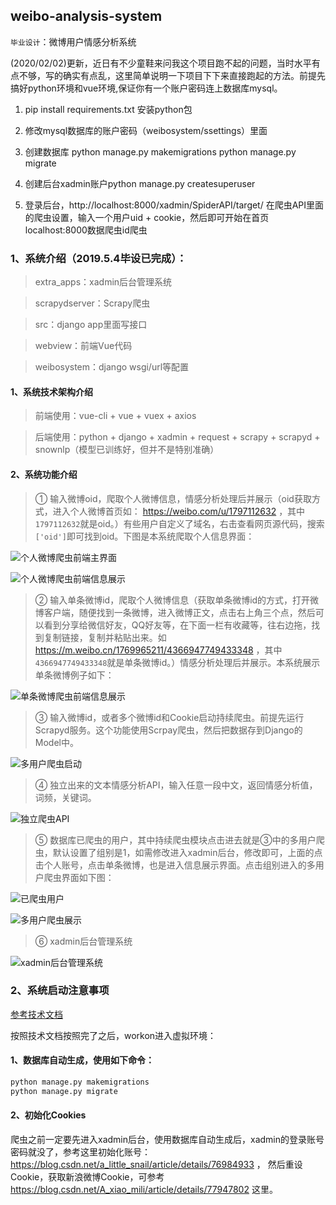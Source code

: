 ## weibo-analysis-system 
`毕业设计`：微博用户情感分析系统


(2020/02/02)更新，近日有不少童鞋来问我这个项目跑不起的问题，当时水平有点不够，写的确实有点乱，这里简单说明一下项目下下来直接跑起的方法。前提先搞好python环境和vue环境,保证你有一个账户密码连上数据库mysql。

1. pip install requirements.txt 安装python包

2. 修改mysql数据库的账户密码（weibosystem/ssettings）里面

3. 创建数据库 python manage.py makemigrations python manage.py migrate

4. 创建后台xadmin账户python manage.py createsuperuser

5. 登录后台，http://localhost:8000/xadmin/SpiderAPI/target/ 在爬虫API里面的爬虫设置，输入一个用户uid + cookie，然后即可开始在首页localhost:8000数据爬虫id爬虫

### 1、系统介绍（2019.5.4毕设已完成）：

> extra_apps：xadmin后台管理系统

> scrapydserver：Scrapy爬虫

> src：django app里面写接口

> webview：前端Vue代码

> weibosystem：django wsgi/url等配置

#### 1、系统技术架构介绍

> 前端使用：vue-cli + vue + vuex + axios

> 后端使用：python + django + xadmin + request + scrapy + scrapyd + snownlp（模型已训练好，但并不是特别准确）

#### 2、系统功能介绍

> ① 输入微博oid，爬取个人微博信息，情感分析处理后并展示（oid获取方式，进入个人微博首页如： https://weibo.com/u/1797112632 ，其中`1797112632`就是oid。）有些用户自定义了域名，右击查看网页源代码，搜索`['oid']`即可找到oid。下图是本系统爬取个人信息界面：

![个人微博爬虫前端主界面](https://github.com/Superbsco/weibo-analysis-system/blob/master/pic/1.png?raw=true)

![个人微博爬虫前端信息展示](https://github.com/Superbsco/weibo-analysis-system/blob/master/pic/3.png?raw=true)

> ② 输入单条微博id，爬取个人微博信息（获取单条微博id的方式，打开微博客户端，随便找到一条微博，进入微博正文，点击右上角三个点，然后可以看到分享给微信好友，QQ好友等，在下面一栏有收藏等，往右边拖，找到复制链接，复制并粘贴出来。如 https://m.weibo.cn/1769965211/4366947749433348 ，其中`4366947749433348`就是单条微博id。）情感分析处理后并展示。本系统展示单条微博例子如下：

![单条微博爬虫前端信息展示](https://github.com/Superbsco/weibo-analysis-system/blob/master/pic/4.png?raw=true)

> ③ 输入微博id，或者多个微博id和Cookie启动持续爬虫。前提先运行Scrapyd服务。这个功能使用Scrpay爬虫，然后把数据存到Django的Model中。

![多用户爬虫启动](https://github.com/Superbsco/weibo-analysis-system/blob/master/pic/7.png?raw=true)

> ④ 独立出来的文本情感分析API，输入任意一段中文，返回情感分析值，词频，关键词。

![独立爬虫API](https://github.com/Superbsco/weibo-analysis-system/blob/master/pic/8.png?raw=true)

> ⑤ 数据库已爬虫的用户，其中持续爬虫模块点击进去就是③中的多用户爬虫，默认设置了组别是1，如需修改进入xadmin后台，修改即可，上面的点击个人账号，点击单条微博，也是进入信息展示界面。点击组别进入的多用户爬虫界面如下图：

![已爬虫用户](https://github.com/Superbsco/weibo-analysis-system/blob/master/pic/2.png?raw=true)

![多用户爬虫展示](https://github.com/Superbsco/weibo-analysis-system/blob/master/pic/5.png?raw=true)

> ⑥ xadmin后台管理系统

![xadmin后台管理系统](https://github.com/Superbsco/weibo-analysis-system/blob/master/pic/6.png?raw=true)

### 2、系统启动注意事项

[参考技术文档](https://github.com/Superbsco/weibo-analysis-system/blob/master/%E6%8A%80%E6%9C%AF%E6%96%87%E6%A1%A3%E8%AF%B4%E6%98%8E.md)

按照技术文档按照完了之后，workon进入虚拟环境：

#### 1、数据库自动生成，使用如下命令：

```python
python manage.py makemigrations
python manage.py migrate
```

#### 2、初始化Cookies
爬虫之前一定要先进入xadmin后台，使用数据库自动生成后，xadmin的登录账号密码就没了，参考这里初始化账号：https://blog.csdn.net/a_little_snail/article/details/76984933 ，
然后重设Cookie，获取新浪微博Cookie，可参考 https://blog.csdn.net/A_xiao_mili/article/details/77947802 这里。





